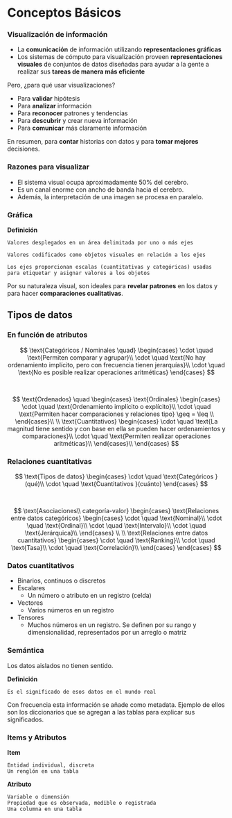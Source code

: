 # Conceptos Básicos

### Visualización de información

- La **comunicación** de información utilizando **representaciones gráficas**
- Los sistemas de cómputo para visualización proveen **representaciones visuales** de conjuntos de datos diseñadas para ayudar a la gente a realizar sus **tareas de manera más eficiente**

Pero, ¿para qué usar visualizaciones?

- Para **validar** hipótesis
- Para **analizar** información
- Para **reconocer** patrones y tendencias
- Para **descubrir** y crear nueva información
- Para **comunicar** más claramente información

En resumen, para **contar** historias con datos y para **tomar mejores** decisiones.

### Razones para visualizar

- El sistema visual ocupa aproximadamente 50% del cerebro. 
- Es un canal enorme con ancho de banda hacia el cerebro. 
- Además, la interpretación de una imagen se procesa en paralelo.

### Gráfica
**Definición**
~~~
Valores desplegados en un área delimitada por uno o más ejes

Valores codificados como objetos visuales en relación a los ejes

Los ejes proporcionan escalas (cuantitativas y categóricas) usadas para etiquetar y asignar valores a los objetos
~~~

Por su naturaleza visual, son ideales para **revelar patrones** en los datos y para hacer **comparaciones cualitativas**.

## Tipos de datos

### En función de atributos

$$
\text{Categóricos / Nominales \quad}
\begin{cases}
\cdot \quad \text{Permiten comparar y agrupar}\\
\cdot \quad \text{No hay ordenamiento implícito, pero con frecuencia tienen jerarquías}\\
\cdot \quad \text{No es posible realizar operaciones aritméticas}
\end{cases}
$$

<br>

$$
\text{Ordenados} \quad
\begin{cases}
   \text{Ordinales} 
   \begin{cases} 
      \cdot \quad \text{Ordenamiento implícito o explícito}\\
      \cdot \quad \text{Permiten hacer comparaciones y relaciones tipo} \geq = \leq \\
   \end{cases}\\
   \\
   \text{Cuantitativos}
   \begin{cases}
      \cdot \quad \text{La magnitud tiene sentido y con base en ella se pueden hacer ordenamientos y comparaciones}\\
      \cdot \quad \text{Permiten realizar operaciones aritméticas}\\
   \end{cases}\\
\end{cases}
$$

### Relaciones cuantitativas

$$
\text{Tipos de datos}
\begin{cases}
   \cdot \quad \text{Categóricos }(qué)\\
   \cdot \quad \text{Cuantitativos }(cuánto)
\end{cases}
$$

<br>

$$
\text{Asociaciones\\ categoría-valor}
\begin{cases}
   \text{Relaciones entre datos categóricos}
   \begin{cases}
      \cdot \quad \text{Nominal}\\
      \cdot \quad \text{Ordinal}\\
      \cdot \quad \text{Intervalo}\\
      \cdot \quad \text{Jerárquica}\\
   \end{cases}
   \\
   \\
   \text{Relaciones entre datos cuantitativos}
   \begin{cases}
      \cdot \quad \text{Ranking}\\
      \cdot \quad \text{Tasa}\\
      \cdot \quad \text{Correlación}\\
   \end{cases}
\end{cases}
$$

### Datos cuantitativos

- Binarios, continuos o discretos
- Escalares
   - Un número o atributo en un registro (celda)
- Vectores
   - Varios números en un registro
- Tensores
   - Muchos números en un registro. Se definen por su rango y dimensionalidad, representados por un arreglo o matriz

### Semántica
Los datos aislados no tienen sentido.

**Definición**
~~~
Es el significado de esos datos en el mundo real
~~~

Con frecuencia esta información se añade como metadata. Ejemplo de ellos son los diccionarios que se agregan a las tablas para explicar sus significados.

### Items y Atributos

**Item**
~~~
Entidad individual, discreta
Un renglón en una tabla
~~~

**Atributo**
~~~
Variable o dimensión
Propiedad que es observada, medible o registrada
Una columna en una tabla
~~~